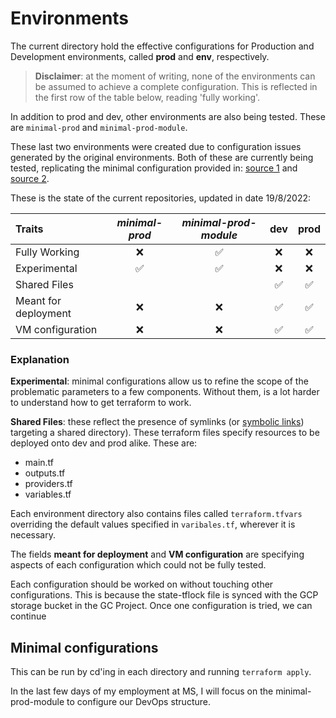 # Environments

The current directory hold the effective configurations for Production and Development environments, called **prod** and **env**, respectively.

> **Disclaimer**: at the moment of writing, none of the environments can be assumed to achieve a complete configuration. This is reflected in the first row of the table below, reading 'fully working'.

In addition to prod and dev, other environments are also being tested. These are `minimal-prod` and `minimal-prod-module`. 

These last two environments were created due to configuration issues generated by the original environments. Both of these are currently being tested, replicating the minimal configuration provided in: [source 1](https://cloud.google.com/composer/docs/composer-2/create-environments#gcloud_1) and [source 2](https://cloud.google.com/composer/docs/composer-2/terraform-create-environments).

These is the state of the current repositories, updated in date 19/8/2022:

| Traits | *minimal-prod* | *minimal-prod-module* | dev | prod |
| :--- | :---: | :---: | :---: | :---: |
| Fully Working | :x: | :white_check_mark: |:x: |:x: |
| Experimental | :white_check_mark: | :white_check_mark: | :x: | :x: |
| Shared Files | | | :white_check_mark: | :white_check_mark: |
| Meant for deployment | :x: | :x: | :white_check_mark: | :white_check_mark: |
| VM configuration | :x: | :x: | :white_check_mark: | :white_check_mark: |

### Explanation

**Experimental**: minimal configurations allow us to refine the scope of the problematic parameters to a few components. Without them, is a lot harder to understand how to get terraform to work.

**Shared Files**: these reflect the presence of symlinks (or [symbolic links](https://en.wikipedia.org/wiki/Symbolic_link)) targeting a shared directory). These terraform files specify resources to be deployed onto dev and prod alike. These are:
  
- main.tf 
- outputs.tf
- providers.tf
- variables.tf

Each environment directory also contains files called `terraform.tfvars` overriding the default values specified in `varibales.tf`, wherever it is necessary. 

The fields **meant for deployment** and **VM configuration** are specifying aspects of each configuration which could not be fully tested. 

Each configuration should be worked on without touching other configurations. This is because the state-tflock file is synced with the GCP storage bucket in the GC Project. Once one configuration is tried, we can continue 

## Minimal configurations

This can be run by cd'ing in each directory and running `terraform apply`. 

In the last few days of my employment at MS, I will focus on the minimal-prod-module to configure our DevOps structure. 

